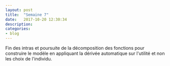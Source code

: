 ```yaml
---
layout: post
title:  "Semaine 7"
date:   2017-10-20 12:30:34
description:
categories:
- blog
---
```


Fin des intras et poursuite de la décomposition des fonctions pour construire le modèle en appliquant la dérivée automatique sur l'utilité et non les choix de l'individu.
